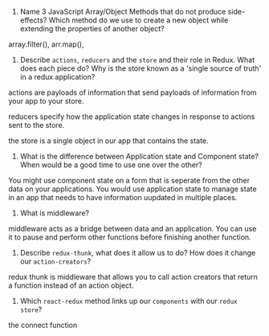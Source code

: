 


1.  Name 3 JavaScript Array/Object Methods that do not produce side-effects? Which method do we use to create a new object while extending the properties of another object?

array.filter(), arr.map(),  

1.  Describe `actions`, `reducers` and the `store` and their role in Redux. What does each piece do? Why is the store known as a 'single source of truth' in a redux application?

actions are payloads of information that send payloads of information from your app to your store.

reducers specify how the application state changes in response to actions sent to the store.

the store is a single object in our app that contains the state.

1.  What is the difference between Application state and Component state? When would be a good time to use one over the other?

You might use component state on a form that is seperate from the other data on your applications. You would use application state to manage state in an app that needs to have information uupdated in multiple places.

1.  What is middleware?

middleware acts as a bridge between data and an application. You can use it to pause and perform other functions before finishing another function.

1.  Describe `redux-thunk`, what does it allow us to do? How does it change our `action-creators`?

redux thunk is middleware that allows you to call action creators that return a function instead of an action object.

1.  Which `react-redux` method links up our `components` with our `redux store`?

the connect function
